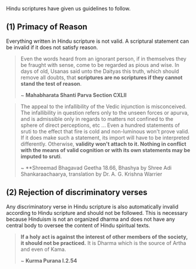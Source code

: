 Hindu scriptures have given us guidelines to follow.

## (1) Primacy of Reason

Everything written in Hindu scripture is not valid. A scriptural statement can be invalid if it does not satisfy reason.

> Even the words heard from an ignorant person, if in themselves they be fraught with sense, come to be regarded as pious and wise. In days of old, Usanas said unto the Daityas this truth, which should remove all doubts, that **scriptures are no scriptures if they cannot stand the test of reason**.
> 
> ~ **Mahabharata Shanti Parva Section CXLII**

> The appeal to the infallibility of the Vedic injunction is misconceived. The infallibility in question refers only to the unseen forces or apurva, and is admissible only in regards to matters not confined to the sphere of direct perceptions, etc ... Even a hundred statements of sruti to the effect that fire is cold and non-luminous won't prove valid. If it does make such a statement, its import will have to be interpreted differently. Otherwise, **validity won't attach to it. Nothing in conflict with the means of valid cognition or with its own statements may be imputed to sruti**.
> 
> ~ **Shreemad Bhagavad Geetha 18.66, Bhashya by Shree Adi Shankaraachaarya, translation by Dr. A. G. Krishna Warrier

## (2) Rejection of discriminatory verses

Any discriminatory verse in Hindu scripture is also automatically invalid according to Hindu scripture and should not be followed. This is necessary because Hinduism is not an organized dharma and does not have any central body to oversee the content of Hindu spiritual texts.

> **If a holy act is against the interest of other members of the society, it should not be practiced.** It is Dharma which is the source of Artha and even of Kama.
> 
> ~ **Kurma Purana I.2.54**
